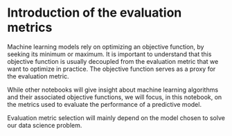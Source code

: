 # Introduction of the evaluation metrics

Machine learning models rely on optimizing an objective function, by seeking
its minimum or maximum. It is important to understand that this objective
function is usually decoupled from the evaluation metric that we want to
optimize in practice. The objective function serves as a proxy for the
evaluation metric.

While other notebooks will give insight about machine learning algorithms and
their associated objective functions, we will focus, in this notebook, on the
metrics used to evaluate the performance of a predictive model.

Evaluation metric selection will mainly depend on the model chosen to
solve our data science problem.
